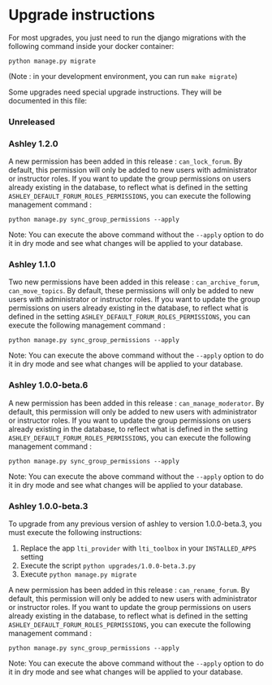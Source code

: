 # Upgrade instructions

For most upgrades, you just need to run the django migrations with
the following command inside your docker container:

```python manage.py migrate```


(Note : in your development environment, you can run ```make migrate```)


Some upgrades need special upgrade instructions.
They will be documented in this file:


### Unreleased

### Ashley 1.2.0

A new permission has been added in this release : `can_lock_forum`.
By default, this permission will only be added to new users with administrator or
instructor roles. If you want to update the group permissions on users already
existing in the database, to reflect what is defined in the setting
`ASHLEY_DEFAULT_FORUM_ROLES_PERMISSIONS`, you can execute the following
management command :

```python manage.py sync_group_permissions --apply```

Note: You can execute the above command without the `--apply` option to do it in
dry mode and see what changes will be applied to your database.

### Ashley 1.1.0

Two new permissions have been added in this release : `can_archive_forum`, 
`can_move_topics`.
By default, these permissions will only be added to new users with administrator or
instructor roles. If you want to update the group permissions on users already
existing in the database, to reflect what is defined in the setting
`ASHLEY_DEFAULT_FORUM_ROLES_PERMISSIONS`, you can execute the following
management command :

```python manage.py sync_group_permissions --apply```

Note: You can execute the above command without the `--apply` option to do it in
dry mode and see what changes will be applied to your database.

### Ashley 1.0.0-beta.6

A new permission has been added in this release : `can_manage_moderator`.
By default, this permission will only be added to new users with administrator or
instructor roles. If you want to update the group permissions on users already
existing in the database, to reflect what is defined in the setting
`ASHLEY_DEFAULT_FORUM_ROLES_PERMISSIONS`, you can execute the following
management command :

```python manage.py sync_group_permissions --apply```

Note: You can execute the above command without the `--apply` option to do it in
dry mode and see what changes will be applied to your database.


### Ashley 1.0.0-beta.3

To upgrade from any previous version of ashley to version 1.0.0-beta.3, you must execute
the following instructions:

1) Replace the app `lti_provider` with `lti_toolbox` in your `INSTALLED_APPS` setting
2) Execute the script `python upgrades/1.0.0-beta.3.py`
3) Execute `python manage.py migrate`

A new permission has been added in this release : `can_rename_forum`.
By default, this permission will only be added to new users with administrator or
instructor roles. If you want to update the group permissions on users already
existing in the database, to reflect what is defined in the setting
`ASHLEY_DEFAULT_FORUM_ROLES_PERMISSIONS`, you can execute the following
management command :

```python manage.py sync_group_permissions --apply```

Note: You can execute the above command without the `--apply` option to do it in
dry mode and see what changes will be applied to your database.
